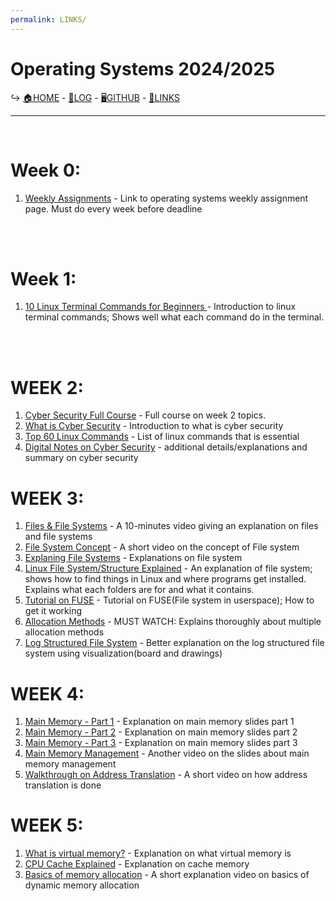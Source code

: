 ```yaml
---
permalink: LINKS/
---
```


# Operating Systems 2024/2025
↪ [🏠HOME](https://wuyu0107.github.io/os242/) - [📃LOG](https://wuyu0107.github.io/os242/TXT/mylog.txt) - [🖥️GITHUB](https://github.com/wuyu0107/os242) - [🔗LINKS](https://wuyu0107.github.io/os242/LINKS/)

---

<br> 

# Week 0:
1. [Weekly Assignments](https://demos.vlsm.org/#idx000) - Link to operating systems weekly assignment page. Must do every week before deadline
   
<br>
<br>
 
# Week 1: 
1. [10 Linux Terminal Commands for Beginners ](https://youtu.be/CpTfQ-q6MPU?si=8BKYeHrevXDtUzZ2) - Introduction to linux terminal commands; Shows well what each command do in the terminal.

<br>
<br>

# WEEK 2:
1. [Cyber Security Full Course](https://youtu.be/U_P23SqJaDc?si=-Oqh1ANe86NQYR_y) - Full course on week 2 topics.
2. [What is Cyber Security](https://youtu.be/inWWhr5tnEA?si=k64sDA_sVquY38xG) - Introduction to what is cyber security
3. [Top 60 Linux Commands](https://www.hostinger.com/tutorials/linux-commands) - List of linux commands that is essential
4. [Digital Notes on Cyber Security](https://mrcet.com/downloads/digital_notes/CSE/II%20Year/CS/CYBER%20SECURITY%20ESSENTIALS%20Digital%20Notes.pdf) - additional details/explanations and summary on cyber security

# WEEK 3:
1. [Files & File Systems](https://youtu.be/KN8YgJnShPM?si=s0EF5qwB0KJcrUiX) - A 10-minutes video giving an explanation on files and file systems
2. [File System Concept](https://youtu.be/mzUyMy7Ihk0?si=ZOcMAQGWq1HLGA8w) - A short video on the concept of File system
3. [Explaning File Systems](https://youtu.be/_h30HBYxtws?si=zaX2nQ-i14qot_pV) - Explanations on file system
4. [Linux File System/Structure Explained](https://youtu.be/HbgzrKJvDRw?si=Rm2mXLtx7_y5iDXJ) - An explanation of file system; shows how to find things in Linux and where programs get installed. Explains what each folders are for and what it contains.
5. [Tutorial on FUSE](https://youtu.be/LZCILvr5tUk?si=Wf7-dB_oVFi8fc6f) - Tutorial on FUSE(File system in userspace); How to get it working
6. [Allocation Methods](https://youtu.be/B1_er2nGKao?si=oKL33ZYsLcMLmpm5) - MUST WATCH: Explains thoroughly about multiple allocation methods
7. [Log Structured File System](https://youtu.be/TYqBtau0bYw?si=egzO2T0wEPBCSHH8) - Better explanation on the log structured file system using visualization(board and drawings)

# WEEK 4:
1. [Main Memory - Part 1](https://youtu.be/Jy_teuaj7Ic?si=vzoU9uV-SkBMqEzg) - Explanation on main memory slides part 1
2. [Main Memory - Part 2](https://youtu.be/8Zw4gIqqZe0?si=TMuiWehgW2vJzR4h) - Explanation on main memory slides part 2
3. [Main Memory - Part 3](https://youtu.be/gUSOVZK7PaU?si=Y4nSp38rMjB-m-tp) - Explanation on main memory slides part 3
4. [Main Memory Management](https://youtu.be/Ag4p5yCqte8?si=XdyX4VdUcbl0xFR_) - Another video on the slides about main memory management
5. [Walkthrough on Address Translation](https://youtu.be/6neHHkI0Z0o?si=yeTH7rBLlNZUFEdi) - A short video on how address translation is done

# WEEK 5:
1. [What is virtual memory?](https://youtu.be/2quKyPnUShQ?si=qe1c2NT2bHZgMPA8) - Explanation on what virtual memory is
2. [CPU Cache Explained](https://youtu.be/yi0FhRqDJfo?si=OR37KLUXEL7bO5_r) - Explanation on cache memory
3. [Basics of memory allocation](https://youtu.be/udfbq4M2Kfc?si=OOK0B2JZjrTtHe6W) - A short explanation video on basics of dynamic memory allocation
